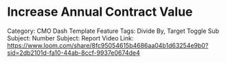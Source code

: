 # Increase Annual Contract Value

Category: CMO Dash Template
Feature Tags: Divide By, Target Toggle
Sub Subject: Number
Subject: Report 
Video Link: https://www.loom.com/share/8fc95054615b4686aa04b1d63254e9b0?sid=2db2101d-fa10-44ab-8ccf-9937e0674de4